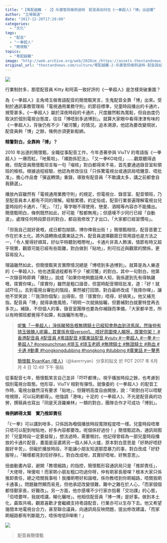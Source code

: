 ```yaml
---
title: "【粵配越難 ‧ 2】斥廣管局條例過時　配音員如何在《一拳超人》「博」出迴響"
author: "立場報道"
date: "2017-12-20T17:20:00"
categories:
  - "文化"
tags:
  - "配音"
  - "一拳超人"
  - "簡懷甄"
topics:
  - "粵配越難"
image: "http://web.archive.org/web/2020im_/https://assets.thestandnews.com/media/photos/punch-08_oQ029.png"
original_url: "thestandnews.com/culture/粵配越難-2-斥廣管局條例過時-配音員如何在-一拳超人-博-出迴響"
---
```

![](http://web.archive.org/web/2020im_/https://assets.thestandnews.com/media/photos/punch-08_oQ029.png)

行業制肘多，那麼配音員 Kitty 和阿英一致好評的《一拳超人》是怎樣突破重圍？

為《一拳超人》主角埼玉做粵語配音的簡懷甄笑言，生鬼配音全靠「博」出來。受制於通訊事務管理局「電視通用業務守則」的節目標準，兒童時段播出的卡通片，規管甚多。《一拳超人》屬於深夜時段的卡通片，尺度雖然較為寬鬆，但自由度仍取決於個別電視台態度，往往「博唔到多過博到」。就算大家眼中看得津津有味的《一拳超人》，背後仍有不少「被河蟹」的情況。追本溯源，他認為要改變現狀，配音員夠「博」之餘，條例亦須更新鬆綁。

**精警對白，全靠夠「博」？**

2010 年出道的簡懷甄，全職從事配音工作，今年憑著參與 ViuTV 的粵語版《一拳超人》一爆而紅。「吔蕉啦」、「裸跑係犯法」、「又一拳KO咗佢」......觀眾聽得過癮，但配音員簡懷甄坦言每一句「啜核」對白都得來不易，首先要通過錄音室和領班的檢核。根據過程經驗，他認為修改往往「只係驚電視台或通訊局唔鍾意、唔批准」，擔心作品會「彈返轉頭」重錄，導致有配音員「不敢講太多，講之前都會自我篩選」。

播放內容雖然有「電視通用業務守則」的規定，但電視台、錄音室、配音領班，乃至配音員本人都有不同的理解。經驗累積，約定俗成，配音行業普遍理解電視台兒童時段的卡通片，「死」、「打」等字眼不得使用，戀愛、酒精等內容亦不能播出。簡懷甄明白，條例既然如此，好可能「駁都無用」；但感嘆不少同行已經「自動波」，處理任何時段節目的對白，都自我修改了才出口，「大家都已經習慣咗」。

「但我自己就好衰嘅，成日都包拗頸，博你俾我出街！」簡懷甄相信，配音首要工作在於本土化。將外語轉換成廣東話之外，配音員選擇觀眾日常用語也是方法之一，「令人覺得好順耳，好似平時聽到嘅嘢咁」。卡通片非真人飾演，情節有時又超乎現實，觀眾可能已經有些距離，對白做到「貼地」，則可拉近與觀眾的關係，更容易投入。

理論雖然如此，但簡懷甄笑言實際情況總是「博唔到多過博到」。就算是為人樂道的《一拳超人》，他也透露過程都有不少「被河蟹」的對白。其中一句對白，他第一次錄音時即興「爆肚」，說成「如果你哋夠膽話俾人知，我係遲到先有得執雞嘅，揼實你㗎」。「揼實你」雖然是粗口諧音，但當時配音領班批准，道：「好！就試吓佢」。去到電視台審批的階段，果然被打回頭，對白最終改成「我揼你㗎」，讓他不禁笑說：「『我頂你個掣』出得街，但『揼實你』唔得，好搞笑」。他又補充指，配音員「博」就得承擔風險，「明明一次就搞掂曬，但要補對白就要特登再去多次」。補錄，不但個人的事，錄音室團隊也要為你補錄而準備，「大家都辛苦，所以有時領班都覺得不如算，和諧曬所有嘢」。

> [呢集「一拳超人」淨係睇預告嘅無牌騎士已經知會熱血到流馬尿。然後仲有琦玉做醜人呢幕，其實係有個verson1。 唔好周圍俾人睇呀，揼實你架！ #香港配音員 #配音員 #粵語配音 #廣東話配音 #viutv #一拳超人 #一拳 #一拳超人? #onepunchman #琦玉 #琦玉老師 #無牌騎士 #無證騎士 #熱血 #卡通 #動畫 #hongkongdubbing #hongkong #dubbing #廣東話 #一擊男](http://web.archive.org/web/20211229132626/https://www.instagram.com/p/BU7hMpcjTGF/)
> 
> [簡懷甄 RyanKan (壞人)](http://web.archive.org/web/20211229132626/https://www.instagram.com/kanrrryan/)（@kanrrryan）分享的貼文 於 PDT 2017 年 6月 月 4 日 12:49 下午 張貼

從事配音七年，簡懷甄笑言自己並非「吓吓都博」，視乎播放時段之餘，也考慮到個別電視台取態。他形容，ViuTV 相對有彈性。就像委約《一拳超人》的配音工作時，電視台雖然沒有要求「貼地」，但聲明高度自由開放，說：「啲對白可以唔駛咁規限，可以玩啲都得」。他強調「港味」十足的《一拳超人》，不光是配音員的功勞，撰稿員也寫出「同是天涯羅樂林」一類的對白，團隊合作才可成功「博到」。

**條例綁得太緊　實乃推卸責任**

「《一拳》可以講到咁多，只係因為嗰個播放時段寬限程度唔一樣。兒童時段唔單只唔可以配到咁貼地，好多內容都要改。呢個係好過份！」簡懷甄認為，通訊局囿於「兒童時段一定要益智」，想法過時，需要檢討。他記得曾經為一部兒童時段播放的卡通片配音，畫面是巫婆將另一個人掉入火爐，原本對白意思是「好熱好唔舒服好辛苦」，但礙於播放時段，不能讓小朋友知道那麼暴力的事，對白改成「好舒服呀」，「睇樣都見到佢好掙扎，對白改成咁，其實好唔啱，好無意思」。

扭曲動畫內容，避開「教壞細路」的指控，簡懷甄形容通訊局只是「推卸責任」，「大佬呀，咪傻啦！而家啲小朋友粗口叻過你呀，仲有啲家長廢㗎？根本大家只係推卸責任，總之唔關我事啦！我播啲嘢好和諧嘅，係你教唔到你啲細路，唔關我啲卡通事」。問題雖然顯而易見，但他承認改變很難，難中之難在於人心，「而家個個都怪獸家長，好難改」。另一方面，他亦感嘆不少行家亦抱著「交功課」的心態，「佢唔要咩，我就唔講，睇化曬咁」。他相信配音員「博一博」是好事。做到本土化，贏取共鳴，觀眾喜歡才會繼續支持粵語配音，行業亦可以生存下去。他又希望幾間本地電視台合力，甚至聯合議員，向通訊局反映問題，提出修改建議，「而家啲細路都有判斷能力，唔係咁低B㗎喇！」

![](http://web.archive.org/web/2020im_/https://assets.thestandnews.com/media/photos/24173956_10155353272386656_1324704017867251908_o_MU7mx_iDRP2.png)
> 配音員簡懷甄